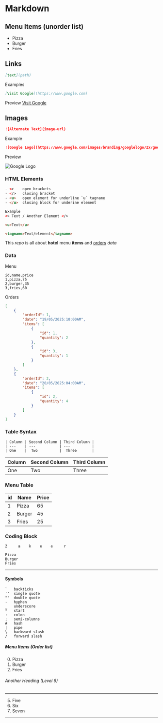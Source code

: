 
# Markdown


## Menu Items (unorder list)
- Pizza
- Burger
- Fries

## Links
```md
[text](path)
```

Examples
```md
[Visit Google](https://www.google.com)
```

Preview
[Visit Google](https://www.google.com)


## Images
```md
![Alternate Text](image-url)
```

Example
```md
![Google Logo](https://www.google.com/images/branding/googlelogo/2x/googlelogo_color_272x92dp.png)
```

Preview

![Google Logo](https://www.google.com/images/branding/googlelogo/2x/googlelogo_color_272x92dp.png)


### HTML Elements
```html
- <>    open brackets 
- </>   closing bracket
- <u>   open element for underline `u` tagname
- </u>  closing block for underine element

Example
<> Text / Another Element </>

<u>Text</u>

<tagname>Text/element</tagname>
```

This _repo_ is all about **hotel** menu __items__ and <u>orders</u> *data*


### Data

Menu
```csv
id,name,price
1,pizza,75
2,burger,35
3,fries,60
```

Orders
```json
[
    {
        "orderId": 1,
        "date": "19/05/2025:10:00AM",
        "items": [
            {
                "id": 1, 
                "quantity": 2
            },
            {
                "id": 3, 
                "quantity": 1
            }
        ]
    },
    {
        "orderId": 2,
        "date": "20/05/2025:04:00AM",
        "items": [
            {
                "id": 2,
                "quantity": 4
            }
        ]
    }
]
```


###  Table Syntax
```
| Column | Second Column | Third Column |
| ---    | ---           | ---          |
| One    |  Two          |  Three       |
```

| Column | Second Column | Third Column |
| ---    | ---           | ---          |
| One    |  Two          |  Three       |


### Menu Table
| id    |   Name    |   Price   |
| ---   | ---       |   ---     |
| 1     | Pizza     | 65        |
| 2     | Burger    | 45        |
| 3     | Fries     | 25        |  

### Coding Block
`Z     a    k    e    e     r`

```
Pizza
Burger
Fries
```

---

#### Symbols
```
`   backticks
''  single quote
""  double quote
-   hyphen
_   underscore
*   start
:   colon
;   semi-columns
#   hash
|   pipe
\   backward slash
/   forward slash
```

##### Menu Items (Order list)
0. Pizza
0. Burger
0. Fries

###### Another Heading (Level 6)
---
5. Five
5. Six
5. Seven

---
